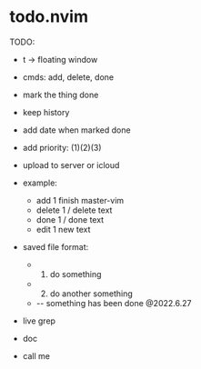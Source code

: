 # todo.nvim

TODO:
* <leader>t -> floating window
* cmds: add, delete, done
* mark the thing done
* keep history
* add date when marked done
* add priority: (1)(2)(3)
* upload to server or icloud
* example:
    * add 1 finish master-vim
    * delete 1 / delete text
    * done 1 / done text
    * edit 1 new text 

* saved file format: 
    * 1. do something
    * 2. do another something
    * -- something has been done @2022.6.27
* live grep
* doc
* call me
